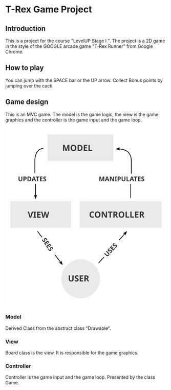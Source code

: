 # T-Rex Game Project

## Introduction

This is a project for the course "LevelUP Stage I ".
The project is a 2D game in the style of the GOOGLE arcade game "T-Rex Runner" from Google Chrome.

## How to play

You can jump with the SPACE bar or the UP arrow.
Collect Bonus points by jumping over the cacti.

## Game design

This is an MVC game. The model is the game logic, the view is the game graphics and the controller is the game input and
the game loop.

![MVC_Model](./img/MVC-Process.svg)

### Model

Derived Class from the abstract class "Drawable".

### View

Board class is the view. It is responsible for the game graphics.

### Controller

Controller is the game input and the game loop. Presented by the class Game.




